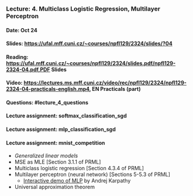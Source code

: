 ### Lecture: 4. Multiclass Logistic Regression, Multilayer Perceptron
#### Date: Oct 24
#### Slides: https://ufal.mff.cuni.cz/~courses/npfl129/2324/slides/?04
#### Reading: https://ufal.mff.cuni.cz/~courses/npfl129/2324/slides.pdf/npfl129-2324-04.pdf,PDF Slides
#### Video: https://lectures.ms.mff.cuni.cz/video/rec/npfl129/2324/npfl129-2324-04-practicals-english.mp4, EN Practicals (part)
#### Questions: #lecture_4_questions
#### Lecture assignment: softmax_classification_sgd
#### Lecture assignment: mlp_classification_sgd
#### Lecture assignment: mnist_competition

- _Generalized linear models_
- MSE as MLE [Section 3.1.1 of PRML]
- Multiclass logistic regression [Section 4.3.4 of PRML]
- Multilayer perceptron (neural network) [Sections 5-5.3 of PRML]
    - [Interactive demo of MLP](https://cs.stanford.edu/people/karpathy/convnetjs/demo/classify2d.html) by Andrej Karpathy
- Universal approximation theorem
